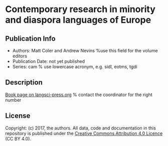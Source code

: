 # Contemporary research in minority and diaspora languages of Europe 

## Publication Info
- Authors: Matt Coler and Andrew Nevins %use this field for the volume editors
- Publication Date: not yet published
- Series: cam % use lowercase acronym, e.g. sidl, eotms, tgdi
## Description
[Book page on langsci-press.org](http://langsci-press.org/catalog/book/) % contact the coordinator for the right number
## License
Copyright: (c) 2017, the authors.
All data, code and documentation in this repository is published under the [Creative Commons Attribution 4.0 Licence](http://creativecommons.org/licenses/by/4.0/) (CC BY 4.0).

